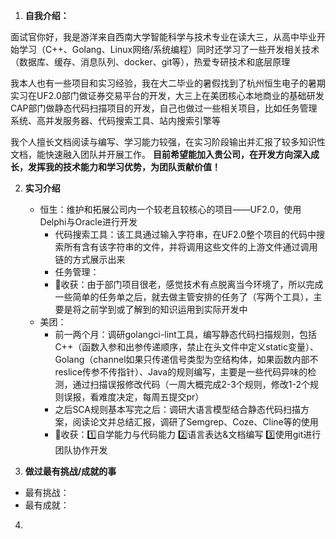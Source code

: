 1.  **自我介绍：**

面试官你好，我是游洋来自西南大学智能科学与技术专业在读大三，从高中毕业开始学习（C++、Golang、Linux网络/系统编程）同时还学习了一些开发相关技术（数据库、缓存、消息队列、docker、git等），热爱专研技术和底层原理

我本人也有一些项目和实习经验，我在大二毕业的暑假找到了杭州恒生电子的暑期实习在UF2.0部门做证券交易平台的开发，大三上在美团核心本地商业的基础研发CAP部门做静态代码扫描项目的开发，自己也做过一些相关项目，比如任务管理系统、高并发服务器、代码搜索工具、站内搜索引擎等

我个人擅长文档阅读与编写、学习能力较强，在实习阶段输出并汇报了较多知识性文档，能快速融入团队并开展工作。
 **目前希望能加入贵公司，在开发方向深入成长，发挥我的技术能力和学习优势，为团队贡献价值！**



2. **实习介绍**
   - 恒生：维护和拓展公司内一个较老且较核心的项目——UF2.0，使用Delphi与Oracle进行开发
     - 代码搜索工具：该工具通过输入字符串，在UF2.0整个项目的代码中搜索所有含有该字符串的文件，并将调用这些文件的上游文件通过调用链的方式展示出来
     - 任务管理：
     - 🌟收获：由于部门项目很老，感觉技术有点脱离当今环境了，所以完成一些简单的任务单之后，就去做主管安排的任务了（写两个工具），主要是将之前学到或了解到的知识运用到实际开发中
   - 美团：
     - 前一两个月：调研golangci-lint工具，编写静态代码扫描规则，包括C++（函数入参和出参传递顺序，禁止在头文件中定义static变量）、Golang（channel如果只传递信号类型为空结构体，如果函数内部不reslice传参不传指针）、Java的规则编写，主要是一些代码异味的检测，通过扫描误报修改代码（一周大概完成2-3个规则，修改1-2个规则误报，看难度决定，每周五提交pr）
     - 之后SCA规则基本写完之后：调研大语言模型结合静态代码扫描方案，阅读论文并总结汇报，调研了Semgrep、Coze、Cline等的使用
     - 🌟收获：1️⃣自学能力与代码能力 2️⃣语言表达&文档编写 3️⃣使用git进行团队协作开发



3. **做过最有挑战/成就的事**

- 最有挑战：
- 最有成就：

4. 